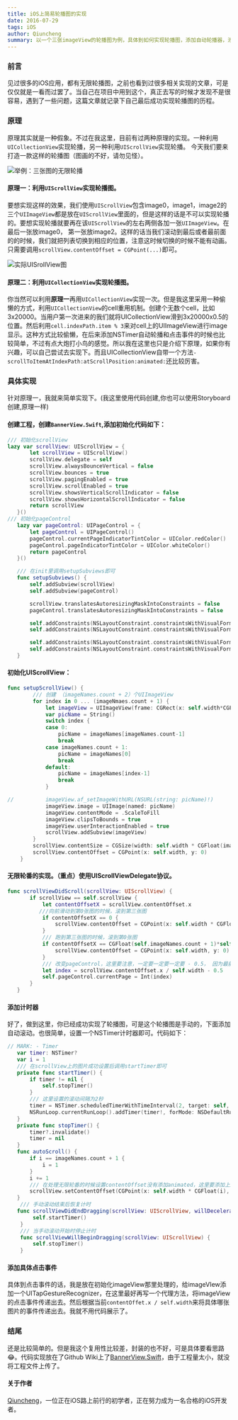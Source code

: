 ```yaml
---
title: iOS上简易轮播图的实现
date: 2016-07-29
tags: iOS
author: Qiuncheng
summary: 以一个三张imageView的轮播图为例，具体到如何实现轮播图，添加自动轮播器，添加手势点击事件等。
---
```


### 前言

见过很多的iOS应用，都有无限轮播图，之前也看到过很多相关实现的文章，可是仅仅就是一看而过罢了。当自己在项目中用到这个，真正去写的时候才发现不是很容易，遇到了一些问题，这篇文章就记录下自己最后成功实现轮播图的历程。

### 原理

原理其实就是一种假象。不过在我这里，目前有过两种原理的实现。一种利用`UICollectionView`实现轮播，另一种利用`UIScrollView`实现轮播。
今天我们要来打造一款这样的轮播图（图画的不好，请勿见怪）。

![举例：三张图的无限轮播](https://cloud.githubusercontent.com/assets/9990834/17270175/36fa47a0-568f-11e6-8f3f-bbed783d6b41.png)

#### 原理一：利用`UIScrollView`实现轮播图。

要想实现这样的效果，我们使用`UIScrollView`包含image0，image1，image2的三个`UIImageView`都是放在`UIScrollView`里面的，但是这样的话是不可以实现轮播的。要想实现轮播就要再在该`UIScrollView`的左右两侧各加一张`UIImageView`。在最后一张放image0， 第一张放image2。这样的话当我们滚动到最后或者最前面的的时候，我们就把列表切换到相应的位置，注意这时候切换的时候不能有动画。只需要调用`scrollView.contentOffset = CGPoint(...)`即可。

![实际UISrollView图](https://cloud.githubusercontent.com/assets/9990834/17270176/408925d4-568f-11e6-9217-e26c3cf09093.png)

#### 原理二：利用`UICollectionView`实现轮播图。

你当然可以利用**原理一**再用`UICollectionView`实现一次。但是我这里采用一种偷懒的方式，利用`UICollectionView`的cell重用机制。创建个无数个cell，比如3x20000。当用户第一次进来的我们就将UICollectionView滑到3x20000x0.5的位置。然后利用`cell.indexPath.item % 3`来对cell上的UIImageView进行image显示。这种方式比较偷懒，在后来添加NSTimer自动轮播和点击事件的时候也比较简单，不过有点大炮打小鸟的感觉。所以我在这里也只是介绍下原理，如果你有兴趣，可以自己尝试去实现下。而且UICollectionView自带一个方法`- scrollToItemAtIndexPath:atScrollPosition:animated:`还比较厉害。

### 具体实现

针对原理一，我就来简单实现下。(我这里使用代码创建,你也可以使用Storyboard创建,原理一样)

#### 创建工程，创建`BannerView.Swift`,添加初始化代码如下：

```Swift
/// 初始化scrollView
lazy var scrollView: UIScrollView = {
       let scrollView = UIScrollView()
       scrollView.delegate = self
       scrollView.alwaysBounceVertical = false
       scrollView.bounces = true
       scrollView.pagingEnabled = true
       scrollView.scrollEnabled = true
       scrollView.showsVerticalScrollIndicator = false
       scrollView.showsHorizontalScrollIndicator = false
       return scrollView
   }()
/// 初始化pageControl
   lazy var pageControl: UIPageControl = {
       let pageControl = UIPageControl()
       pageControl.currentPageIndicatorTintColor = UIColor.redColor()
       pageControl.pageIndicatorTintColor = UIColor.whiteColor()
       return pageControl
   }()

   /// 在init里调用setupSubviews即可
   func setupSubviews() {  
       self.addSubview(scrollView)
       self.addSubview(pageControl)

       scrollView.translatesAutoresizingMaskIntoConstraints = false
       pageControl.translatesAutoresizingMaskIntoConstraints = false

       self.addConstraints(NSLayoutConstraint.constraintsWithVisualFormat("V:|[v]|", options: [], metrics: nil, views: ["v": scrollView]))
       self.addConstraints(NSLayoutConstraint.constraintsWithVisualFormat("H:|[v]|", options: [], metrics: nil, views: ["v": scrollView]))

       self.addConstraints(NSLayoutConstraint.constraintsWithVisualFormat("V:[p(==20)]-10-|", options: [], metrics: nil, views: ["p": pageControl]))
       self.addConstraints(NSLayoutConstraint.constraintsWithVisualFormat("H:[p(==100)]-10-|", options: [], metrics: nil, views: ["p": pageControl]))
   }
```

#### 初始化UIScrollView：

```Swift
func setupScrollView() {
        /// 创建 （imageNames.count + 2）个UIImageView
        for index in 0 ... (imageNmaes.count + 1) {
            let imageView = UIImageView(frame: CGRect(x: self.width*CGFloat(index), y: 0, width: self.width, height: self.height))
            var picName = String()
            switch index {
            case 0:
                picName = imageNames[imageNames.count-1]
                break
            case imageNames.count + 1:
                picName = imageNames[0]
                break
            default:
                picName = imageNames[index-1]
                break
            }

//          imageView.af_setImageWithURL(NSURL(string: picName)!)
            imageView.image = UIImage(named: picName)
            imageView.contentMode = .ScaleToFill
            imageView.clipsToBounds = true
            imageView.userInteractionEnabled = true
            scrollView.addSubview(imageView)
        }
        scrollView.contentSize = CGSize(width: self.width * CGFloat(imageNames.count + 2), height: self.height)
        scrollView.contentOffset = CGPoint(x: self.width, y: 0)
    }
```
#### 无限轮番的实现。（重点）使用UIScrollViewDelegate协议。
```Swift
func scrollViewDidScroll(scrollView: UIScrollView) {
       if scrollView == self.scrollView {
           let contentOffsetX = scrollView.contentOffset.x
          ///向前滑动到第0张图的时候，滚到第三张图
           if contentOffsetX == 0 {
               scrollView.contentOffset = CGPoint(x: self.width * CGFloat(self.imageNames.count), y: 0)
           }
           /// 跑到第三张图的时候，滚到第0张图
           if contentOffsetX == CGFloat(self.imageNames.count + 1)*self.width {
               scrollView.contentOffset = CGPoint(x: self.width, y: 0)
           }
           /// 改变pageControl，这里要注意，一定要一定要一定要 - 0.5， 因为最前面的第0张图一直不显示。
           let index = scrollView.contentOffset.x / self.width - 0.5
           self.pageControl.currentPage = Int(index)
       }
   }
```

#### 添加计时器

好了，做到这里，你已经成功实现了轮播图，可是这个轮播图是手动的，下面添加自动滚动。也很简单，设置一个NSTimer计时器即可。代码如下：

```Swift
// MARK: - Timer
   var timer: NSTimer?
   var i = 1
   /// 在scrollView上的图片成功设置后调用startTimer即可
   private func startTimer() {
       if timer != nil {
           self.stopTimer()
       }
       /// 这里设置的滚动间隔为2秒
       timer = NSTimer.scheduledTimerWithTimeInterval(2, target: self, selector: #selector(autoScroll), userInfo: nil, repeats: true)
       NSRunLoop.currentRunLoop().addTimer(timer!, forMode: NSDefaultRunLoopMode)
   }
   private func stopTimer() {
       timer?.invalidate()
       timer = nil
   }
   func autoScroll() {
       if i == imageNames.count + 1 {
           i = 1
       }
       i += 1
       /// 在处理无限轮番的时候设置contentOffset没有添加animated，这里要添加上来，不然有种很突兀的感觉。
       scrollView.setContentOffset(CGPoint(x: self.width * CGFloat(i), y: 0), animated: true)
   }
    /// 手动滚动结束后恢复计时
   func scrollViewDidEndDragging(scrollView: UIScrollView, willDecelerate decelerate: Bool) {
        self.startTimer()
    }
    /// 当手动滚动开始时停止计时
    func scrollViewWillBeginDragging(scrollView: UIScrollView) {
        self.stopTimer()
    }
```

#### 添加具体点击事件

具体到点击事件的话，我是放在初始化imageView那里处理的，给imageVIew添加一个UITapGestureRecognizer，在这里最好再写一个代理方法，将imageView的点击事件传递出去。然后根据当前`contentOffet.x / self.width`来将具体哪张图片的事件传递出去。我就不用代码展示了。

### 结尾

还是比较简单的。但是我这个复用性比较差，封装的也不好，可是具体要看思路😂。代码实现放在了Github Wiki上了[BannerView.Swift](https://github.com/qiuncheng/qiuncheng.github.io/wiki/BannerView.Swift)，由于工程量太小，就没将工程文件上传了。

#### 关于作者

[Qiuncheng](http://qiuncheng.com)，一位正在iOS路上前行的初学者，正在努力成为一名合格的iOS开发者。
